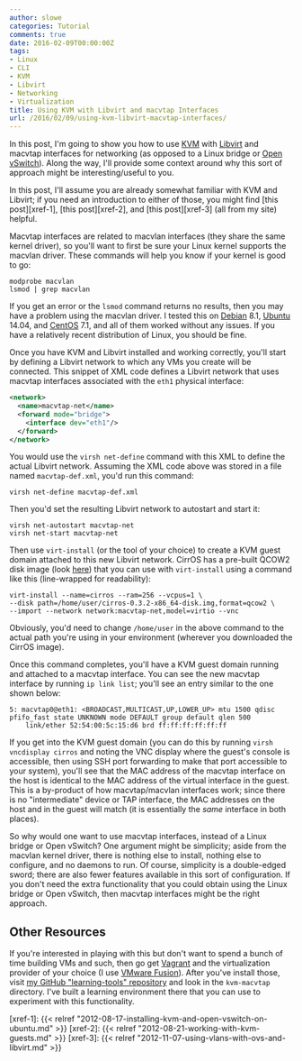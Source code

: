 ```yaml
---
author: slowe
categories: Tutorial
comments: true
date: 2016-02-09T00:00:00Z
tags:
- Linux
- CLI
- KVM
- Libvirt
- Networking
- Virtualization
title: Using KVM with Libvirt and macvtap Interfaces
url: /2016/02/09/using-kvm-libvirt-macvtap-interfaces/
---
```


In this post, I'm going to show you how to use [KVM][link-1] with [Libvirt][link-2] and macvtap interfaces for networking (as opposed to a Linux bridge or [Open vSwitch][link-3]). Along the way, I'll provide some context around why this sort of approach might be interesting/useful to you.

In this post, I'll assume you are already somewhat familiar with KVM and Libvirt; if you need an introduction to either of those, you might find [this post][xref-1], [this post][xref-2], and [this post][xref-3] (all from my site) helpful.

Macvtap interfaces are related to macvlan interfaces (they share the same kernel driver), so you'll want to first be sure your Linux kernel supports the macvlan driver. These commands will help you know if your kernel is good to go:

    modprobe macvlan
    lsmod | grep macvlan

If you get an error or the `lsmod` command returns no results, then you may have a problem using the macvlan driver. I tested this on [Debian][link-8] 8.1, [Ubuntu][link-9] 14.04, and [CentOS][link-10] 7.1, and all of them worked without any issues. If you have a relatively recent distribution of Linux, you should be fine.

Once you have KVM and Libvirt installed and working correctly, you'll start by defining a Libvirt network to which any VMs you create will be connected. This snippet of XML code defines a Libvirt network that uses macvtap interfaces associated with the `eth1` physical interface:

``` xml
<network>
  <name>macvtap-net</name>
  <forward mode="bridge">
    <interface dev="eth1"/>
  </forward>
</network>
```

You would use the `virsh net-define` command with this XML to define the actual Libvirt network. Assuming the XML code above was stored in a file named `macvtap-def.xml`, you'd run this command:

    virsh net-define macvtap-def.xml

Then you'd set the resulting Libvirt network to autostart and start it:

    virsh net-autostart macvtap-net
    virsh net-start macvtap-net

Then use `virt-install` (or the tool of your choice) to create a KVM guest domain attached to this new Libvirt network. CirrOS has a pre-built QCOW2 disk image (look [here][link-4]) that you can use with `virt-install` using a command like this (line-wrapped for readability):

    virt-install --name=cirros --ram=256 --vcpus=1 \
    --disk path=/home/user/cirros-0.3.2-x86_64-disk.img,format=qcow2 \
    --import --network network:macvtap-net,model=virtio --vnc

Obviously, you'd need to change `/home/user` in the above command to the actual path you're using in your environment (wherever you downloaded the CirrOS image).

Once this command completes, you'll have a KVM guest domain running and attached to a macvtap interface. You can see the new macvtap interface by running `ip link list`; you'll see an entry similar to the one shown below:

```
5: macvtap0@eth1: <BROADCAST,MULTICAST,UP,LOWER_UP> mtu 1500 qdisc pfifo_fast state UNKNOWN mode DEFAULT group default qlen 500
    link/ether 52:54:00:5c:15:d6 brd ff:ff:ff:ff:ff:ff
```

If you get into the KVM guest domain (you can do this by running `virsh vncdisplay cirros` and noting the VNC display where the guest's console is accessible, then using SSH port forwarding to make that port accessible to your system), you'll see that the MAC address of the macvtap interface on the host is identical to the MAC address of the virtual interface in the guest. This is a by-product of how macvtap/macvlan interfaces work; since there is no "intermediate" device or TAP interface, the MAC addresses on the host and in the guest will match (it is essentially the _same_ interface in both places).

So why would one want to use macvtap interfaces, instead of a Linux bridge or Open vSwitch? One argument might be simplicity; aside from the macvlan kernel driver, there is nothing else to install, nothing else to configure, and no daemons to run. Of course, simplicity is a double-edged sword; there are also fewer features available in this sort of configuration. If you don't need the extra functionality that you could obtain using the Linux bridge or Open vSwitch, then macvtap interfaces might be the right approach.

## Other Resources

If you're interested in playing with this but don't want to spend a bunch of time building VMs and such, then go get [Vagrant][link-5] and the virtualization provider of your choice (I use [VMware Fusion][link-7]). After you've install those, visit [my GitHub "learning-tools" repository][link-6] and look in the `kvm-macvtap` directory. I've built a learning environment there that you can use to experiment with this functionality.



[link-1]: http://www.linux-kvm.org/page/Main_Page
[link-2]: http://libvirt.org/
[link-3]: http://openvswitch.org/
[link-4]: http://download.cirros-cloud.net/0.3.2/
[link-5]: http://www.vagrantup.com/
[link-6]: https://github.com/scottslowe/learning-tools
[link-7]: http://www.vmware.com/products/fusion/
[link-8]: https://www.debian.org/
[link-9]: http://www.ubuntu.com/
[link-10]: https://www.centos.org/
[xref-1]: {{< relref "2012-08-17-installing-kvm-and-open-vswitch-on-ubuntu.md" >}}
[xref-2]: {{< relref "2012-08-21-working-with-kvm-guests.md" >}}
[xref-3]: {{< relref "2012-11-07-using-vlans-with-ovs-and-libvirt.md" >}}
